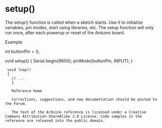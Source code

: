 setup()
========

The setup() function is called when a sketch starts. Use it to initialize variables, pin modes, start using libraries, etc. The setup function will only run once, after each powerup or reset of the Arduino board.

Example


 int buttonPin = 3;

 void setup()
 {
   Serial.begin(9600);
     pinMode(buttonPin, INPUT);
     }

     void loop()
     {
       // ...
       }

       Reference Home

       Corrections, suggestions, and new documentation should be posted to the Forum.

       The text of the Arduino reference is licensed under a Creative Commons Attribution-ShareAlike 3.0 License. Code samples in the reference are released into the public domain.

